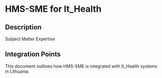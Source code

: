 # HMS-SME for lt_Health

## Description

Subject Matter Expertise

## Integration Points

This document outlines how HMS-SME is integrated with lt_Health systems in Lithuania.
